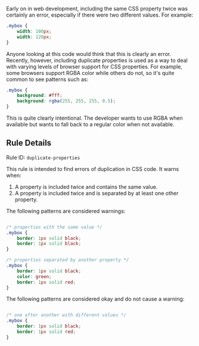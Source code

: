 Early on in web development, including the same CSS property twice was certainly an error, especially if there were two different values. For example:

```css
.mybox {
    width: 100px;
    width: 120px;
}
```

Anyone looking at this code would think that this is clearly an error. Recently, however, including duplicate properties is used as a way to deal with varying levels of browser support for CSS properties. For example, some browsers support RGBA color while others do not, so it's quite common to see patterns such as:

```css
.mybox {
    background: #fff;
    background: rgba(255, 255, 255, 0.5);
}
```

This is quite clearly intentional. The developer wants to use RGBA when available but wants to fall back to a regular color when not available. 

## Rule Details
    
Rule ID: `duplicate-properties`

This rule is intended to find errors of duplication in CSS code. It warns when:

1. A property is included twice and contains the same value.
1. A property is included twice and is separated by at least one other property.

The following patterns are considered warnings:

```css

/* properties with the same value */
.mybox {
    border: 1px solid black;
    border: 1px solid black;
}

/* properties separated by another property */
.mybox {
    border: 1px solid black;
    color: green;
    border: 1px solid red;
}
```

The following patterns are considered okay and do not cause a warning:

```css

/* one after another with different values */
.mybox {
    border: 1px solid black;
    border: 1px solid red;
}
```